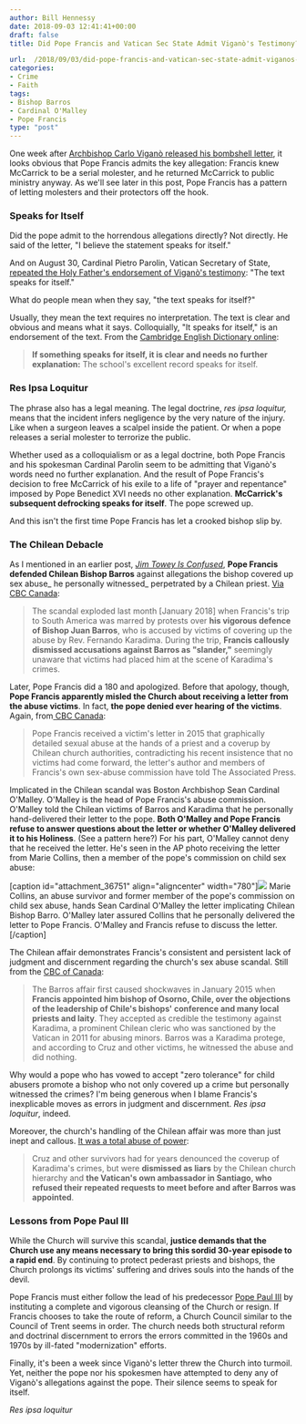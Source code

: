 ```yaml
---
author: Bill Hennessy
date: 2018-09-03 12:41:41+00:00
draft: false
title: Did Pope Francis and Vatican Sec State Admit Viganò's Testimony?

url:  /2018/09/03/did-pope-francis-and-vatican-sec-state-admit-viganos-testimony/
categories:
- Crime
- Faith
tags:
- Bishop Barros
- Cardinal O'Malley
- Pope Francis
type: "post"
---
```


One week after [Archbishop Carlo Viganò released his bombshell letter](https://www.ncregister.com/daily-news/ex-nuncio-accuses-pope-francis-of-failing-to-act-on-mccarricks-abuse), it looks obvious that Pope Francis admits the key allegation: Francis knew McCarrick to be a serial molester, and he returned McCarrick to public ministry anyway. As we'll see later in this post, Pope Francis has a pattern of letting molesters and their protectors off the hook.



### Speaks for Itself



Did the pope admit to the horrendous allegations directly? Not directly. He said of the letter, "I believe the statement speaks for itself."

And on August 30, Cardinal Pietro Parolin, Vatican Secretary of State, [repeated the Holy Father's endorsement of Viganò's testimony](https://www.ewtnnews.com/catholic-news/World.php?id=18085): "The text speaks for itself."

What do people mean when they say, "the text speaks for itself?"

Usually, they mean the text requires no interpretation. The text is clear and obvious and means what it says. Colloquially, "It speaks for itself," is an endorsement of the text. From the [Cambridge English Dictionary online](https://dictionary.cambridge.org/dictionary/english/speaks-for-itself):



> **If something speaks for itself, it is clear and needs no further explanation:** The school's excellent record speaks for itself.





### Res Ipsa Loquitur



The phrase also has a legal meaning. The legal doctrine, _res ipsa loquitur,_ means that the incident infers negligence by the very nature of the injury. Like when a surgeon leaves a scalpel inside the patient. Or when a pope releases a serial molester to terrorize the public.

Whether used as a colloquialism or as a legal doctrine, both Pope Francis and his spokesman Cardinal Parolin seem to be admitting that Viganò's words need no further explanation. And the result of Pope Francis's decision to free McCarrick of his exile to a life of "prayer and repentance" imposed by Pope Benedict XVI needs no other explanation. **McCarrick's subsequent defrocking speaks for itself**. The pope screwed up.

And this isn't the first time Pope Francis has let a crooked bishop slip by.



### The Chilean Debacle



As I mentioned in an earlier post, [_Jim Towey Is Confused_](https://www.hennessysview.com/2018/09/01/jim-towey-is-confused/), **Pope Francis defended Chilean Bishop Barros** against allegations the bishop covered up sex abuse_ he personally witnessed_ perpetrated by a Chilean priest. [Via CBC Canada](https://www.cbc.ca/news/world/pope-advisers-abuse-victim-letter-denial-1.4519805):



> The scandal exploded last month [January 2018] when Francis's trip to South America was marred by protests over **his vigorous defence of Bishop Juan Barros**, who is accused by victims of covering up the abuse by Rev. Fernando Karadima. During the trip, **Francis callously dismissed accusations against Barros as "slander,"** seemingly unaware that victims had placed him at the scene of Karadima's crimes.



Later, Pope Francis did a 180 and apologized. Before that apology, though, **Pope Francis apparently misled the Church about receiving a letter from the abuse victims**. In fact, **the pope denied ever hearing of the victims**. Again, from[ CBC Canada](https://www.cbc.ca/news/world/pope-advisers-abuse-victim-letter-denial-1.4519805):



> Pope Francis received a victim's letter in 2015 that graphically detailed sexual abuse at the hands of a priest and a coverup by Chilean church authorities, contradicting his recent insistence that no victims had come forward, the letter's author and members of Francis's own sex-abuse commission have told The Associated Press.



Implicated in the Chilean scandal was Boston Archbishop Sean Cardinal O'Malley. O'Malley is the head of Pope Francis's abuse commission. O'Malley told the Chilean victims of Barros and Karadima that he personally hand-delivered their letter to the pope. **Both O'Malley and Pope Francis refuse to answer questions about the letter or whether O'Malley delivered it to his Holiness**. (See a pattern here?) For his part, O'Malley cannot deny that he received the letter. He's seen in the AP photo receiving the letter from Marie Collins, then a member of the pope's commission on child sex abuse:

[caption id="attachment_36751" align="aligncenter" width="780"]![](https://www.hennessysview.com/wp-content/uploads/2018/09/vatican-chile-sex-abuse.jpg)
Marie Collins, an abuse survivor and former member of the pope's commission on child sex abuse, hands Sean Cardinal O'Malley the letter implicating Chilean Bishop Barro. O'Malley later assured Collins that he personally delivered the letter to Pope Francis. O'Malley and Francis refuse to discuss the letter.[/caption]

The Chilean affair demonstrates Francis's consistent and persistent lack of judgment and discernment regarding the church's sex abuse scandal. Still from the [CBC of Canada](https://www.cbc.ca/news/world/pope-advisers-abuse-victim-letter-denial-1.4519805):



> The Barros affair first caused shockwaves in January 2015 when **Francis appointed him bishop of Osorno, Chile, over the objections of the leadership of Chile's bishops' conference and many local priests and laity**. They accepted as credible the testimony against Karadima, a prominent Chilean cleric who was sanctioned by the Vatican in 2011 for abusing minors. Barros was a Karadima protege, and according to Cruz and other victims, he witnessed the abuse and did nothing.



Why would a pope who has vowed to accept "zero tolerance" for child abusers promote a bishop who not only covered up a crime but personally witnessed the crimes? I'm being generous when I blame Francis's inexplicable moves as errors in judgment and discernment. _Res ipsa loquitur_, indeed.

Moreover, the church's handling of the Chilean affair was more than just inept and callous. [It was a total abuse of power](https://www.cbc.ca/news/world/pope-advisers-abuse-victim-letter-denial-1.4519805):



> Cruz and other survivors had for years denounced the coverup of Karadima's crimes, but were **dismissed as liars** by the Chilean church hierarchy and **the Vatican's own ambassador in Santiago, who refused their repeated requests to meet before and after Barros was appointed**.





### Lessons from Pope Paul III



While the Church will survive this scandal, **justice demands that the Church use any means necessary to bring this sordid 30-year episode to a rapid end**. By continuing to protect pederast priests and bishops, the Church prolongs its victims' suffering and drives souls into the hands of the devil.

Pope Francis must either follow the lead of his predecessor [Pope Paul III](https://www.newadvent.org/cathen/11579a.htm) by instituting a complete and vigorous cleansing of the Church or resign. If Francis chooses to take the route of reform, a Church Council similar to the Council of Trent seems in order. The church needs both structural reform and doctrinal discernment to errors the errors committed in the 1960s and 1970s by ill-fated "modernization" efforts.

Finally, it's been a week since Viganò's letter threw the Church into turmoil. Yet, neither the pope nor his spokesmen have attempted to deny any of Viganò's allegations against the pope. Their silence seems to speak for itself.

_Res ipsa loquitur_
